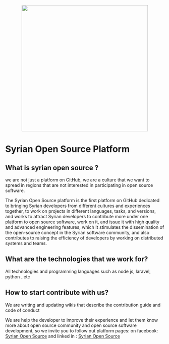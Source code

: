 <p align="center"><a href="https://www.facebook.com/syrian.open.source/" target="_blank"><img src="https://github.com/Syrian-Open-Source/.github/blob/main/docs/images/image.png?raw=true" width="400"></a></p>

# Syrian Open Source Platform

## What is syrian open source ?
we are not just a platform on GitHub, we are a culture
that we want to spread in regions that are not
interested in participating in open source software.

The Syrian Open Source platform is the first platform on
GitHub dedicated to bringing Syrian developers from
different cultures and experiences together, to work on
projects in different languages, tasks, and versions, and
works to attract Syrian developers to contribute more
under one platform to open source software, work on it,
and issue it with high quality and advanced engineering
features, which It stimulates the dissemination of the
open-source concept in the Syrian software community,
and also contributes to raising the efficiency of developers
by working on distributed systems and teams.

## What are the technologies that we work for?
All technologies and programming languages such as node js, laravel, python ..etc

## How to start contribute with us?
We are writing and updating wikis that describe the contribution guide and code of conduct

We are help the developer to improve their experience and let them know more about open source community
and open source software development, so we invite you to follow out platform pages:
on facebook: [Syrian Open Source](https://www.facebook.com/syrian.open.source/)
and linked in : [Syrian Open Source](https://www.linkedin.com/company/syrian-open-source)  
